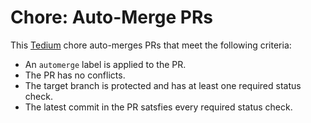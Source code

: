 # Chore: Auto-Merge PRs

This [Tedium](https://github.com/markormesher/tedium) chore auto-merges PRs that meet the following criteria:

- An `automerge` label is applied to the PR.
- The PR has no conflicts.
- The target branch is protected and has at least one required status check.
- The latest commit in the PR satsfies every required status check.

